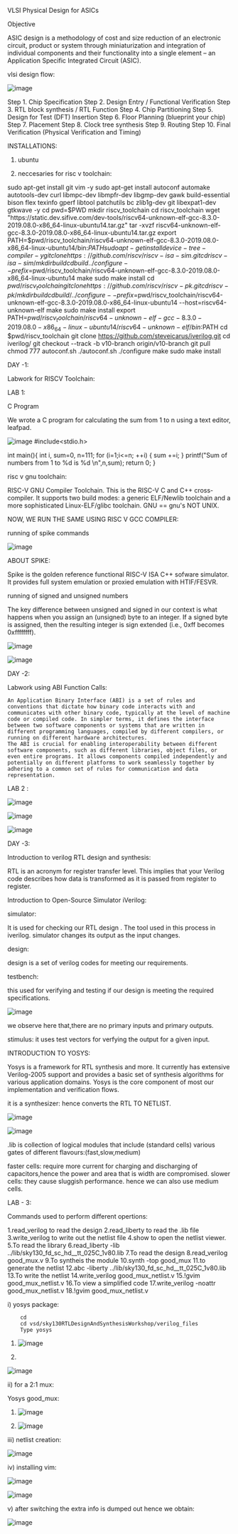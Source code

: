 VLSI Physical Design for ASICs


Objective


ASIC design is a methodology of cost and size reduction of an electronic circuit, product or system through miniaturization and integration of individual components and their functionality into a single element – an Application Specific Integrated Circuit (ASIC).


vlsi design flow:

![image](https://github.com/ughdeiek/pes_asic_class/assets/142580251/71cfc73e-749f-435b-8054-12f9e58d8afb)

Step 1. Chip Specification
Step 2. Design Entry / Functional Verification
Step 3. RTL block synthesis / RTL Function
Step 4. Chip Partitioning
Step 5. Design for Test (DFT) Insertion
Step 6. Floor Planning (blueprint your chip)
Step 7. Placement
Step 8. Clock tree synthesis
Step 9. Routing
Step 10. Final Verification (Physical Verification and Timing)




    



INSTALLATIONS:

1. ubuntu

2. neccesaries for risc v toolchain:

sudo apt-get install git vim -y
sudo apt-get install autoconf automake autotools-dev curl libmpc-dev         libmpfr-dev libgmp-dev gawk build-essential bison flex texinfo     gperf libtool patchutils bc zlib1g-dev git libexpat1-dev gtkwave -y
cd
pwd=$PWD
mkdir riscv_toolchain
cd riscv_toolchain
wget "https://static.dev.sifive.com/dev-tools/riscv64-unknown-elf-gcc-8.3.0-2019.08.0-x86_64-linux-ubuntu14.tar.gz"
tar -xvzf riscv64-unknown-elf-gcc-8.3.0-2019.08.0-x86_64-linux-ubuntu14.tar.gz 
export PATH=$pwd/riscv_toolchain/riscv64-unknown-elf-gcc-8.3.0-2019.08.0-x86_64-linux-ubuntu14/bin:$PATH
sudo apt-get install device-tree-compiler -y
git clone https://github.com/riscv/riscv-isa-sim.git
cd riscv-isa-sim/
mkdir build
cd build
../configure --prefix=$pwd/riscv_toolchain/riscv64-unknown-elf-gcc-8.3.0-2019.08.0-x86_64-linux-ubuntu14
make
sudo make install
cd $pwd/riscv_toolchain
git clone https://github.com/riscv/riscv-pk.git
cd riscv-pk/
mkdir build
cd build/
../configure --prefix=$pwd/riscv_toolchain/riscv64-unknown-elf-gcc-8.3.0-2019.08.0-x86_64-linux-ubuntu14 --host=riscv64-unknown-elf
make
sudo make install
export PATH=$pwd/riscv_toolchain/riscv64-unknown-elf-gcc-8.3.0-2019.08.0-x86_64-linux-ubuntu14/riscv64-unknown-elf/bin:$PATH
cd $pwd/riscv_toolchain
git clone https://github.com/steveicarus/iverilog.git
cd iverilog/
git checkout --track -b v10-branch origin/v10-branch
git pull 
chmod 777 autoconf.sh 
./autoconf.sh 
./configure 
make
sudo make install 



DAY -1:

Labwork for RISCV Toolchain:



LAB 1:



C Program

We wrote a C program for calculating the sum from 1 to n using a text editor, leafpad.


![image](https://github.com/ughdeiek/pes_asic_class/assets/142580251/f1b66028-3d31-4f26-ae4f-1d48e21d577f)
#include<stdio.h>





int main(){
	int i, sum=0, n=111;
	for (i=1;i<=n; ++i) {
	sum +=i;
	}
	printf("Sum of numbers from 1 to %d is %d \n",n,sum);
	return 0;
}

risc v gnu toolchain:

RISC-V GNU Compiler Toolchain. This is the RISC-V C and C++ cross-compiler. It supports two build modes: a generic ELF/Newlib toolchain and a more sophisticated Linux-ELF/glibc toolchain.
GNU == gnu's NOT UNIX.




NOW, WE RUN THE SAME USING RISC V GCC COMPILER:





running of spike commands


![image](https://github.com/ughdeiek/pes_asic_class/assets/142580251/ed2cbcd6-fe10-4a4e-b8a8-f2f851a1d99d)


ABOUT SPIKE:

Spike is the golden reference functional RISC-V ISA C++ sofware simulator. It provides full system emulation or proxied emulation with HTIF/FESVR. 
    

running of signed and unsigned numbers


The key difference between unsigned and signed in our context is what happens when you assign an (unsigned) byte to an integer. If a signed byte is assigned, then the resulting integer is sign extended (i.e., 0xff becomes 0xffffffff).


![image](https://github.com/ughdeiek/pes_asic_class/assets/142580251/4b6d7c4f-c309-4808-b61c-c0621c3e0a6f)


![image](https://github.com/ughdeiek/pes_asic_class/assets/142580251/419d8786-6524-4b00-a5d1-b8085f88e898)



DAY -2:

Labwork using ABI Function Calls:



    An Application Binary Interface (ABI) is a set of rules and conventions that dictate how binary code interacts with and communicates with other binary code, typically at the level of machine code or compiled code. In simpler terms, it defines the interface between two software components or systems that are written in different programming languages, compiled by different compilers, or running on different hardware architectures.
    The ABI is crucial for enabling interoperability between different software components, such as different libraries, object files, or even entire programs. It allows components compiled independently and potentially on different platforms to work seamlessly together by adhering to a common set of rules for communication and data representation.




LAB 2 :


![image](https://github.com/ughdeiek/pes_asic_class/assets/142580251/c6419305-45b5-460e-a093-99b92258b96e)



![image](https://github.com/ughdeiek/pes_asic_class/assets/142580251/e3737755-48da-4121-a1b7-efd408b4241a)



![image](https://github.com/ughdeiek/pes_asic_class/assets/142580251/2652903b-9823-4c1e-a7eb-f98d9e4e3bcf)





DAY -3:

Introduction to verilog RTL design and synthesis:

RTL is an acronym for register transfer level. This implies that your Verilog code describes how data is transformed as it is passed from register to register.



Introduction to Open-Source Simulator iVerilog:

simulator:

It is used for checking our RTL design .
The tool used in this process in iverilog.
simulator changes its output as the input changes.


design:

design is a set of verilog codes for meeting our requirements.

testbench:

this used for verifying and testing if our design is meeting the required specifications.

![image](https://github.com/ughdeiek/pes_asic_class/assets/142580251/1ad8eafc-61a3-41d3-adfd-c01e02716053)

we observe here that,there are no primary inputs and primary outputs.


stimulus:
it uses test vectors for verfying the output for a given input.







INTRODUCTION TO YOSYS:


Yosys is a framework for RTL synthesis and more. It currently has extensive Verilog-2005 support and provides a basic set of synthesis algorithms for various application domains. Yosys is the core component of most our implementation and verification flows.

it is a synthesizer: hence converts the RTL TO NETLIST.


![image](https://github.com/ughdeiek/pes_asic_class/assets/142580251/17bf9ab1-571b-4f2e-8880-20e852a7b338)


![image](https://github.com/ughdeiek/pes_asic_class/assets/142580251/4cdbb7c5-ef21-4ed5-8e2f-2889ab600d74)




.lib is collection of logical modules that include (standard cells) various gates of different flavours:(fast,slow,medium)

faster cells: require more current for charging and discharging of capacitors,hence the power and area that is width are compromised.
slower cells: they cause sluggish performance.
hence we can also use medium cells.



LAB - 3:



Commands used to perform different opertions:

 
   1.read_verilog to read the design
   2.read_liberty to read the .lib file
   3.write_verilog to write out the netlist file
   4.show to open the netlist viewer.
   5.To read the library
   6.read_liberty -lib ../lib/sky130_fd_sc_hd__tt_025C_1v80.lib
   7.To read the design
   8.read_verilog good_mux.v
   9.To syntheis the module
   10.synth -top good_mux
   11.to generate the netlist
   12.abc -liberty ../lib/sky130_fd_sc_hd__tt_025C_1v80.lib
   13.To write the netlist
   14.write_verilog good_mux_netlist.v
   15.!gvim good_mux_netlist.v
   16.To view a simplified code
   17.write_verilog -noattr good_mux_netlist.v
   18.!gvim good_mux_netlist.v




i) yosys package:

        cd
        cd vsd/sky130RTLDesignAndSynthesisWorkshop/verilog_files
        Type yosys



1.
    ![image](https://github.com/ughdeiek/pes_asic_class/assets/142580251/565a7534-ccfe-452e-9de3-826f67e0e5b9)


2.
![image](https://github.com/ughdeiek/pes_asic_class/assets/142580251/20e8526b-358f-4ca0-866d-8a5c0ebb0024)






ii) for a 2:1 mux:



Yosys good_mux:

1) ![image](https://github.com/ughdeiek/pes_asic_class/assets/142580251/4b800495-0a82-40c9-b443-e15f4d2c053a)



3) ![image](https://github.com/ughdeiek/pes_asic_class/assets/142580251/0d5777eb-8529-49e5-9861-786ba27052c0)


    
    
    
iii) netlist creation:

![image](https://github.com/ughdeiek/pes_asic_class/assets/142580251/7e476f7c-d334-41d8-ad19-2c7940c0960f)






iv) installing vim:


![image](https://github.com/ughdeiek/pes_asic_class/assets/142580251/ae3b13ce-762b-4cc4-aaa3-327e021a374e)


![image](https://github.com/ughdeiek/pes_asic_class/assets/142580251/be736300-6ab1-429e-b5f9-81a004de718b)



v) after switching the extra info is dumped out hence we obtain:

![image](https://github.com/ughdeiek/pes_asic_class/assets/142580251/95daa6fd-8855-4699-ae7d-d884c878a3c6)


    






    


    



    

    

























